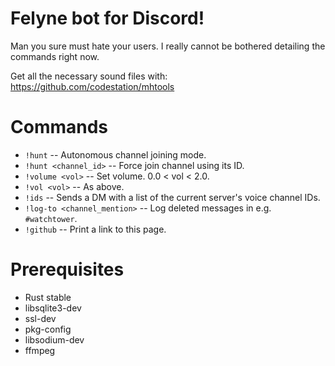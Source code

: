 # Felyne bot for Discord!
Man you sure must hate your users.
I really cannot be bothered detailing the commands right now.

Get all the necessary sound files with: https://github.com/codestation/mhtools

# Commands
 * `!hunt` -- Autonomous channel joining mode.
 * `!hunt <channel_id>` -- Force join channel using its ID.
 * `!volume <vol>` -- Set volume. 0.0 < vol < 2.0.
 * `!vol <vol>` -- As above.
 * `!ids` -- Sends a DM with a list of the current server's voice channel IDs.
 * `!log-to <channel_mention>` -- Log deleted messages in e.g. `#watchtower`.
 * `!github` -- Print a link to this page.

# Prerequisites
 * Rust stable
 * libsqlite3-dev
 * ssl-dev
 * pkg-config
 * libsodium-dev
 * ffmpeg
